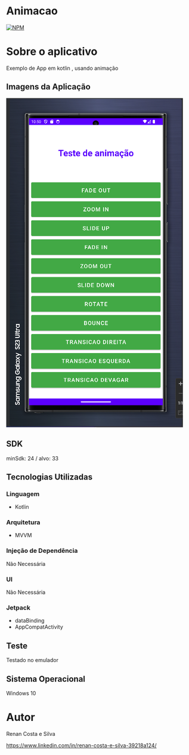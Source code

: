 # Animacao
[![NPM](https://img.shields.io/npm/l/react)](https://github.com/RenanCostaSilva/Animacao/blob/master/LICENSE)


# Sobre o aplicativo
Exemplo de App em kotlin , usando animação 

## Imagens da Aplicação
![mobile 1](https://github.com/RenanCostaSilva/Animacao/blob/master/imagem1.png)

## SDK
minSdk: 24 / alvo: 33

## Tecnologias Utilizadas

### Linguagem
- Kotlin

### Arquitetura
- MVVM

### Injeção de Dependência
Não Necessária

### UI
Não Necessária

### Jetpack
- dataBinding
- AppCompatActivity

## Teste
Testado no emulador

## Sistema Operacional
Windows 10

# Autor
Renan Costa e Silva

https://www.linkedin.com/in/renan-costa-e-silva-39218a124/
